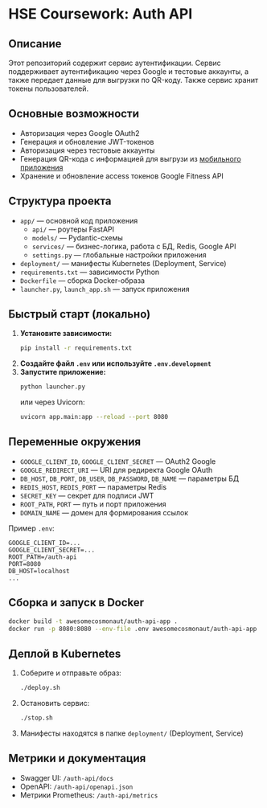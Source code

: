 # HSE Coursework: Auth API

## Описание

Этот репозиторий содержит сервис аутентификации. Сервис поддерживает аутентификацию через Google и тестовые аккаунты, а также передает данные для выгрузки по QR-коду. Также сервис хранит токены пользователей.

## Основные возможности
- Авторизация через Google OAuth2
- Генерация и обновление JWT-токенов
- Авторизация через тестовые аккаунты
- Генерация QR-кода с информацией для выгрузи из [мобильного приложения](https://github.com/HSE-COURSEWORK-2025/hse-coursework-android-app)
- Хранение и обновление access токенов Google Fitness API

## Структура проекта

- `app/` — основной код приложения
  - `api/` — роутеры FastAPI
  - `models/` — Pydantic-схемы
  - `services/` — бизнес-логика, работа с БД, Redis, Google API
  - `settings.py` — глобальные настройки приложения
- `deployment/` — манифесты Kubernetes (Deployment, Service)
- `requirements.txt` — зависимости Python
- `Dockerfile` — сборка Docker-образа
- `launcher.py`, `launch_app.sh` — запуск приложения

## Быстрый старт (локально)

1. **Установите зависимости:**
   ```bash
   pip install -r requirements.txt
   ```
2. **Создайте файл `.env` или используйте `.env.development`**
3. **Запустите приложение:**
   ```bash
   python launcher.py
   ```
   или через Uvicorn:
   ```bash
   uvicorn app.main:app --reload --port 8080
   ```

## Переменные окружения

- `GOOGLE_CLIENT_ID`, `GOOGLE_CLIENT_SECRET` — OAuth2 Google
- `GOOGLE_REDIRECT_URI` — URI для редиректа Google OAuth
- `DB_HOST`, `DB_PORT`, `DB_USER`, `DB_PASSWORD`, `DB_NAME` — параметры БД
- `REDIS_HOST`, `REDIS_PORT` — параметры Redis
- `SECRET_KEY` — секрет для подписи JWT
- `ROOT_PATH`, `PORT` — путь и порт приложения
- `DOMAIN_NAME` — домен для формирования ссылок

Пример `.env`:
```
GOOGLE_CLIENT_ID=...
GOOGLE_CLIENT_SECRET=...
ROOT_PATH=/auth-api
PORT=8080
DB_HOST=localhost
...
```

## Сборка и запуск в Docker

```bash
docker build -t awesomecosmonaut/auth-api-app .
docker run -p 8080:8080 --env-file .env awesomecosmonaut/auth-api-app
```

## Деплой в Kubernetes

1. Соберите и отправьте образ:
   ```bash
   ./deploy.sh
   ```
2. Остановить сервис:
   ```bash
   ./stop.sh
   ```
3. Манифесты находятся в папке `deployment/` (Deployment, Service)

## Метрики и документация
- Swagger UI: `/auth-api/docs`
- OpenAPI: `/auth-api/openapi.json`
- Метрики Prometheus: `/auth-api/metrics`
